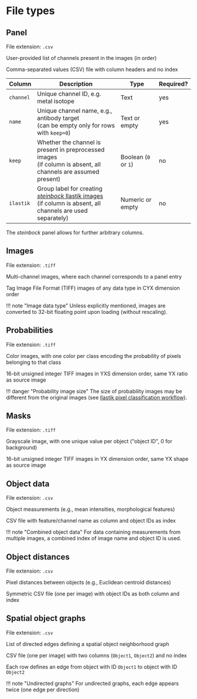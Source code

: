# File types

## Panel

File extension: `.csv`

User-provided list of channels present in the images (in order)

Comma-separated values (CSV) file with column headers and no index

| Column | Description | Type | Required? |
| --- | --- | --- | --- |
| `channel` | Unique channel ID, e.g. metal isotope | Text | yes |
| `name` | Unique channel name, e.g., antibody target<br>(can be empty only for rows with `keep=0`) | Text or empty | yes |
| `keep` | Whether the channel is present in preprocessed images<br>(if column is absent, all channels are assumed present) | Boolean (`0` or `1`) | no |
| `ilastik` | Group label for creating [*steinbock* Ilastik images](../cli/classification.md#ilastik)<br>(if column is absent, all channels are used separately) | Numeric or empty | no |

The *steinbock* panel allows for further arbitrary columns.

## Images

File extension: `.tiff`

Multi-channel images, where each channel corresponds to a panel entry

Tag Image File Format (TIFF) images of any data type in CYX dimension order

!!! note "Image data type"
    Unless explicitly mentioned, images are converted to 32-bit floating point upon loading (without rescaling).

## Probabilities

File extension: `.tiff`

Color images, with one color per class encoding the probability of pixels belonging to that class

16-bit unsigned integer TIFF images in YXS dimension order, same YX ratio as source image

!!! danger "Probability image size"
    The size of probability images may be different from the original images (see [Ilastik pixel classification workflow](../cli/classification.md#ilastik)).

## Masks

File extension: `.tiff`

Grayscale image, with one unique value per object ("object ID", 0 for background)

16-bit unsigned integer TIFF images in YX dimension order, same YX shape as source image

## Object data

File extension: `.csv`

Object measurements (e.g., mean intensities, morphological features)

CSV file with feature/channel name as column and object IDs as index

!!! note "Combined object data"
    For data containing measurements from multiple images, a combined index of image name and object ID is used.

## Object distances

File extension: `.csv`

Pixel distances between objects (e.g., Euclidean centroid distances)

Symmetric CSV file (one per image) with object IDs as both column and index

## Spatial object graphs

File extension: `.csv`

List of directed edges defining a spatial object neighborhood graph

CSV file (one per image) with two columns (`Object1`, `Object2`) and no index

Each row defines an edge from object with ID `Object1` to object with ID `Object2`

!!! note "Undirected graphs"
    For undirected graphs, each edge appears twice (one edge per direction)
